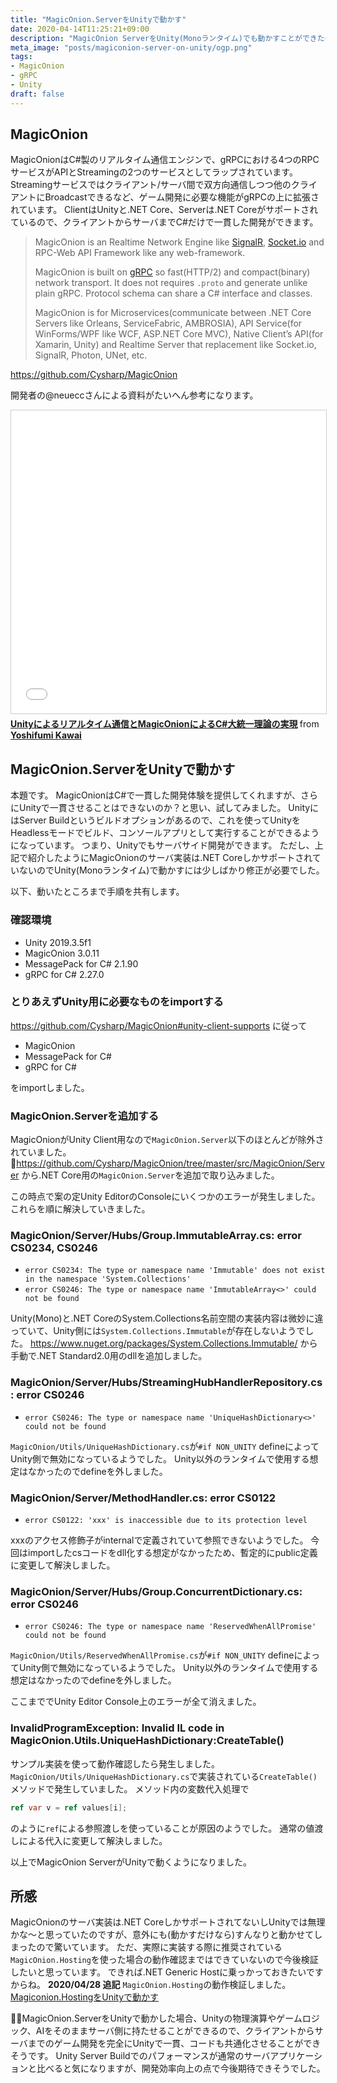 ```yaml
---
title: "MagicOnion.ServerをUnityで動かす"
date: 2020-04-14T11:25:21+09:00
description: "MagicOnion ServerをUnity(Monoランタイム)でも動かすことができたので紹介します。"
meta_image: "posts/magiconion-server-on-unity/ogp.png"
tags:
- MagicOnion
- gRPC
- Unity
draft: false
---
```


## MagicOnion
MagicOnionはC#製のリアルタイム通信エンジンで、gRPCにおける4つのRPCサービスがAPIとStreamingの2つのサービスとしてラップされています。Streamingサービスではクライアント/サーバ間で双方向通信しつつ他のクライアントにBroadcastできるなど、ゲーム開発に必要な機能がgRPCの上に拡張されています。
ClientはUnityと.NET Core、Serverは.NET Coreがサポートされているので、クライアントからサーバまでC#だけで一貫した開発ができます。

> MagicOnion is an Realtime Network Engine like [SignalR](https://github.com/aspnet/AspNetCore/tree/master/src/SignalR), [Socket.io](https://socket.io/) and RPC-Web API Framework like any web-framework.
>
> MagicOnion is built on [gRPC](https://grpc.io/) so fast(HTTP/2) and compact(binary) network transport. It does not requires `.proto` and generate unlike plain gRPC. Protocol schema can share a C# interface and classes.
>
> MagicOnion is for Microservices(communicate between .NET Core Servers like Orleans, ServiceFabric, AMBROSIA), API Service(for WinForms/WPF like WCF, ASP.NET Core MVC), Native Client’s API(for Xamarin, Unity) and Realtime Server that replacement like Socket.io, SignalR, Photon, UNet, etc.

https://github.com/Cysharp/MagicOnion

開発者の@neueccさんによる資料がたいへん参考になります。
<iframe src="//www.slideshare.net/slideshow/embed_code/key/s9FspXgoqnZxvL" width="595" height="485" frameborder="0" marginwidth="0" marginheight="0" scrolling="no" style="border:1px solid #CCC; border-width:1px; margin-bottom:5px; max-width: 100%;" allowfullscreen> </iframe> <div style="margin-bottom:5px"> <strong> <a href="//www.slideshare.net/neuecc/unitymagiconionc" title="Unityによるリアルタイム通信とMagicOnionによるC#大統一理論の実現" target="_blank">Unityによるリアルタイム通信とMagicOnionによるC#大統一理論の実現</a> </strong> from <strong><a href="https://www.slideshare.net/neuecc" target="_blank">Yoshifumi Kawai</a></strong> </div>

## MagicOnion.ServerをUnityで動かす
本題です。
MagicOnionはC#で一貫した開発体験を提供してくれますが、さらにUnityで一貫させることはできないのか？と思い、試してみました。
UnityにはServer Buildというビルドオプションがあるので、これを使ってUnityをHeadlessモードでビルド、コンソールアプリとして実行することができるようになっています。
つまり、Unityでもサーバサイド開発ができます。
ただし、上記で紹介したようにMagicOnionのサーバ実装は.NET CoreしかサポートされていないのでUnity(Monoランタイム)で動かすには少しばかり修正が必要でした。

以下、動いたところまで手順を共有します。

### 確認環境
- Unity 2019.3.5f1
- MagicOnion 3.0.11
- MessagePack for C# 2.1.90
- gRPC for C# 2.27.0

### とりあえずUnity用に必要なものをimportする
https://github.com/Cysharp/MagicOnion#unity-client-supports に従って
- MagicOnion
- MessagePack for C#
- gRPC for C#

をimportしました。

### MagicOnion.Serverを追加する
MagicOnionがUnity Client用なので`MagicOnion.Server`以下のほとんどが除外されていました。
https://github.com/Cysharp/MagicOnion/tree/master/src/MagicOnion/Server から.NET Core用の`MagicOnion.Server`を追加で取り込みました。

この時点で案の定Unity EditorのConsoleにいくつかのエラーが発生しました。
これらを順に解決していきました。

### MagicOnion/Server/Hubs/Group.ImmutableArray.cs: error CS0234, CS0246
- `error CS0234: The type or namespace name 'Immutable' does not exist in the namespace 'System.Collections'`
- `error CS0246: The type or namespace name 'ImmutableArray<>' could not be found`

Unity(Mono)と.NET CoreのSystem.Collections名前空間の実装内容は微妙に違っていて、Unity側には`System.Collections.Immutable`が存在しないようでした。
https://www.nuget.org/packages/System.Collections.Immutable/ から手動で.NET Standard2.0用のdllを追加しました。

### MagicOnion/Server/Hubs/StreamingHubHandlerRepository.cs: error CS0246
- `error CS0246: The type or namespace name 'UniqueHashDictionary<>' could not be found`

`MagicOnion/Utils/UniqueHashDictionary.cs`が`#if NON_UNITY` defineによってUnity側で無効になっているようでした。
Unity以外のランタイムで使用する想定はなかったのでdefineを外しました。

### MagicOnion/Server/MethodHandler.cs: error CS0122
- `error CS0122: 'xxx' is inaccessible due to its protection level`

xxxのアクセス修飾子がinternalで定義されていて参照できないようでした。
今回はimportしたcsコードをdll化する想定がなかったため、暫定的にpublic定義に変更して解決しました。

### MagicOnion/Server/Hubs/Group.ConcurrentDictionary.cs: error CS0246
- `error CS0246: The type or namespace name 'ReservedWhenAllPromise' could not be found`

`MagicOnion/Utils/ReservedWhenAllPromise.cs`が`#if NON_UNITY` defineによってUnity側で無効になっているようでした。
Unity以外のランタイムで使用する想定はなかったのでdefineを外しました。

ここまででUnity Editor Console上のエラーが全て消えました。

### InvalidProgramException: Invalid IL code in MagicOnion.Utils.UniqueHashDictionary:CreateTable()
サンプル実装を使って動作確認したら発生しました。
`MagicOnion/Utils/UniqueHashDictionary.cs`で実装されている`CreateTable()`メソッドで発生していました。
メソッド内の変数代入処理で
```cs
ref var v = ref values[i];
```
のように`ref`による参照渡しを使っていることが原因のようでした。
通常の値渡しによる代入に変更して解決しました。

以上でMagicOnion ServerがUnityで動くようになりました。

## 所感
MagicOnionのサーバ実装は.NET CoreしかサポートされてないしUnityでは無理かな〜と思っていたのですが、意外にも(動かすだけなら)すんなりと動かせてしまったので驚いています。
ただ、実際に実装する際に推奨されている`MagicOnion.Hosting`を使った場合の動作確認まではできていないので今後検証したいと思っています。
できれば.NET Generic Hostに乗っかっておきたいですからね。
**2020/04/28 追記**
`MagicOnion.Hosting`の動作検証しました。
[Magiconion.HostingをUnityで動かす](https://blog.konnyaku256.dev/posts/magiconion-hosting-on-unity/)

MagicOnion.ServerをUnityで動かした場合、Unityの物理演算やゲームロジック、AIをそのままサーバ側に持たせることができるので、クライアントからサーバまでのゲーム開発を完全にUnityで一貫、コードも共通化させることができそうです。
Unity Server Buildでのパフォーマンスが通常のサーバアプリケーションと比べると気になりますが、開発効率向上の点で今後期待できそうでした。